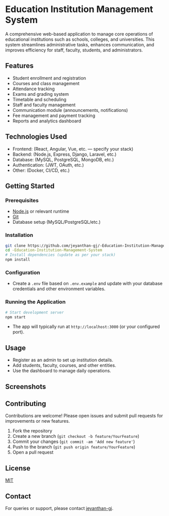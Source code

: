 # Education Institution Management System

A comprehensive web-based application to manage core operations of educational institutions such as schools, colleges, and universities. This system streamlines administrative tasks, enhances communication, and improves efficiency for staff, faculty, students, and administrators.

## Features

- Student enrollment and registration
- Courses and class management
- Attendance tracking
- Exams and grading system
- Timetable and scheduling
- Staff and faculty management
- Communication module (announcements, notifications)
- Fee management and payment tracking
- Reports and analytics dashboard

## Technologies Used

- Frontend: (React, Angular, Vue, etc. — specify your stack)
- Backend: (Node.js, Express, Django, Laravel, etc.)
- Database: (MySQL, PostgreSQL, MongoDB, etc.)
- Authentication: (JWT, OAuth, etc.)
- Other: (Docker, CI/CD, etc.)

## Getting Started

### Prerequisites

- [Node.js](https://nodejs.org/) or relevant runtime
- [Git](https://git-scm.com/)
- Database setup (MySQL/PostgreSQL/etc.)

### Installation

```bash
git clone https://github.com/jeyanthan-gj/-Education-Institution-Management-System.git
cd -Education-Institution-Management-System
# Install dependencies (update as per your stack)
npm install
```

### Configuration

- Create a `.env` file based on `.env.example` and update with your database credentials and other environment variables.

### Running the Application

```bash
# Start development server
npm start
```

- The app will typically run at `http://localhost:3000` (or your configured port).

## Usage

- Register as an admin to set up institution details.
- Add students, faculty, courses, and other entities.
- Use the dashboard to manage daily operations.

## Screenshots

<!-- Add screenshots or demo GIFs here if available -->
<!-- ![Dashboard Screenshot](screenshots/dashboard.png) -->

## Contributing

Contributions are welcome! Please open issues and submit pull requests for improvements or new features.

1. Fork the repository
2. Create a new branch (`git checkout -b feature/YourFeature`)
3. Commit your changes (`git commit -am 'Add new feature'`)
4. Push to the branch (`git push origin feature/YourFeature`)
5. Open a pull request

## License

[MIT](LICENSE)

## Contact

For queries or support, please contact [jeyanthan-gj](https://github.com/jeyanthan-gj).

